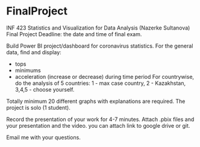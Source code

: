# FinalProject
INF 423 Statistics and Visualization for Data Analysis (Nazerke Sultanova) Final Project
Deadline: the date and time of final exam.

Build Power BI project/dashboard for coronavirus statistics.
For the general data, find and display:
- tops
- minimums
- acceleration (increase or decrease) during time period
For countrywise, do the analysis of 5 countries: 1 - max case country, 2 - Kazakhstan, 3,4,5 - choose yourself.

Totally minimum 20 different graphs with explanations are required.
The project is solo (1 student).

Record the presentation of your work for 4-7 minutes. 
Attach .pbix files and your presentation and the video. you can attach link to google drive or git.

Email me with your questions.
